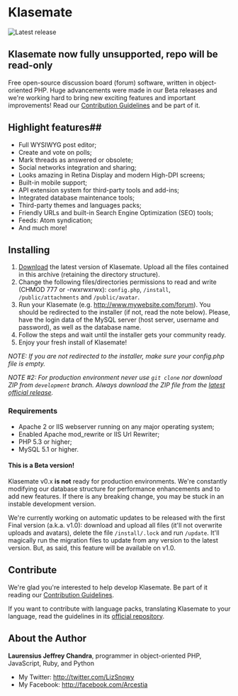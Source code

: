 Klasemate
===================

![Latest release](https://img.shields.io/github/release/arcestiaishere/klasemate.svg)

## Klasemate now fully unsupported, repo will be read-only

Free open-source discussion board (forum) software, written in object-oriented PHP. Huge advancements were made in our Beta releases and we're working hard to bring new exciting features and important improvements! Read our [Contribution Guidelines](https://github.com/arcestiaishere/klasemate/blob/master/CONTRIBUTE.md) and be part of it.

## Highlight features##

* Full WYSIWYG post editor;
* Create and vote on polls;
* Mark threads as answered or obsolete;
* Social networks integration and sharing;
* Looks amazing in Retina Display and modern High-DPI screens;
* Built-in mobile support;
* API extension system for third-party tools and add-ins;
* Integrated database maintenance tools;
* Third-party themes and languages packs;
* Friendly URLs and built-in Search Engine Optimization (SEO) tools;
* Feeds: Atom syndication;
* And much more!

## Installing ##

1. [Download](https://github.com/arcestiaishere/klasemate/releases) the latest version of Klasemate. Upload all the files contained in this archive (retaining the directory structure).
2. Change the following files/directories permissions to read and write (CHMOD 777 or -rwxrwxrwx): `config.php`, `/install`, `/public/attachments` and `/public/avatar`.
3. Run your Klasemate (e.g. http://www.mywebsite.com/forum). You should be redirected to the installer (if not, read the note below). Please, have the login data of the MySQL server (host server, username and password), as well as the database name.
4. Follow the steps and wait until the installer gets your community ready.
5. Enjoy your fresh install of Klasemate!

*NOTE: If you are not redirected to the installer, make sure your config.php file is empty.*

*NOTE #2: For production environment never use `git clone` nor download ZIP from `development` branch. Always download the ZIP file from the [latest official release](https://github.com/arcestiaishere/klasemate/releases).*

### Requirements ###

* Apache 2 or IIS webserver running on any major operating system;
* Enabled Apache mod_rewrite or IIS Url Rewriter;
* PHP 5.3 or higher;
* MySQL 5.1 or higher.

#### This is a Beta version! ####

Klasemate v0.x **is not** ready for production environments. We're constantly modifying our database structure for performance enhancements and to add new features. If there is any breaking change, you may be stuck in an instable development version.

We're currently working on automatic updates to be released with the first Final version (a.k.a. v1.0): download and upload all files (it'll not overwrite uploads and avatars), delete the file `/install/.lock` and run `/update`. It'll magically run the migration files to update from any version to the latest version. But, as said, this feature will be available on v1.0.

## Contribute

We're glad you're interested to help develop Klasemate. Be part of it reading our [Contribution Guidelines](https://github.com/arcestiaishere/klasemate/blob/master/CONTRIBUTE.md).

If you want to contribute with language packs, translating Klasemate to your language, read the guidelines in its [official repository](https://github.com/arcestiaishere/klasemate-languages).

## About the Author ##

**Laurensius Jeffrey Chandra**, programmer in object-oriented PHP, JavaScript, Ruby, and Python

* My Twitter: http://twitter.com/LizSnowy
* My Facebook: http://facebook.com/Arcestia
